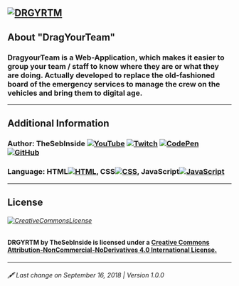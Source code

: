 [![DRGYRTM](https://raw.githubusercontent.com/TheSebInside/DragYourTeam/master/images/LogoBanner.png)](https://github.com/TheSebInside/DragYourTeam)
---
## About "DragYourTeam"
### DragyourTeam is a Web-Application, which makes it easier to group your team / staff to know where they are or what they are doing. Actually developed to replace the old-fashioned board of the emergency services to manage the crew on the vehicles and bring them to digital age.
---
## Additional Information
### Author: TheSebInside [![YouTube](https://png.icons8.com/color/20/000000/youtube-play.png)](https://www.youtube.com/channel/UCm4WkpzgLFlSeTjFbHv2lKA) [![Twitch](https://png.icons8.com/color/20/000000/twitch.png)](https://twitch.tv/thesebinside) [![CodePen](https://png.icons8.com/color/20/000000/codepen.png)](https://codepen.io/TheSebInside/) [![GitHub](https://png.icons8.com/color/20/000000/github.png)](https://github.com/thesebinside)
### Language: HTML[![HTML](https://png.icons8.com/color/20/000000/html-5.png)](https://github.com/topics/html), CSS[![CSS](https://png.icons8.com/color/20/000000/css3.png)](https://github.com/topics/css), JavaScript[![JavaScript](https://png.icons8.com/ios/20/F0DB4F/javascript-filled.png)](https://github.com/topics/javascript)
---
## License
###### [![CreativeCommonsLicense](https://i.creativecommons.org/l/by-nc-nd/4.0/88x31.png)](https://creativecommons.org/licenses/by-nc-nd/4.0/)
#### DRGYRTM by TheSebInside is licensed under a [Creative Commons Attribution-NonCommercial-NoDerivatives 4.0 International  License.](https://creativecommons.org/licenses/by-nc-nd/4.0/)
---
###### 🖋 Last change on September 16, 2018 | Version 1.0.0
